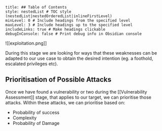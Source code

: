 ```table-of-contents
title: ## Table of Contents
style: nestedList # TOC style (nestedList|nestedOrderedList|inlineFirstLevel)
minLevel: 0 # Include headings from the specified level
maxLevel: 3 # Include headings up to the specified level
includeLinks: true # Make headings clickable
debugInConsole: false # Print debug info in Obsidian console
```

![[exploitation.png]]

During this stage we are looking for ways that these weaknesses can be adapted to our use case to obtain the desired intention (eg. a foothold, escalated privileges etc).

## Prioritisation of Possible Attacks
Once we have found a vulnerability or two during the [[Vulnerability Assessment]] stage, that applies to our target, we can prioritise those attacks. Within these attacks, we can prioritise based on:
- Probability of success
- Complexity
- Probability of Damage